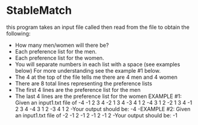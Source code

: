 # StableMatch

this program takes an input file called then read from the file to obtain the following:
- How many men/women will there be?
- Each preference list for the men.
- Each preference list for the women.
- You will separate numbers in each list with a space (see examples below)
For more understanding see the example #1 below.
- The 4 at the top of the file tells me there are 4 men and 4 women
- There are 8 total lines representing the preference lists
- The first 4 lines are the preference list for the men
- The last 4 lines are the preference list for the women
EXAMPLE #1: Given an input1.txt file of
-4
-1 2 3 4
-2 1 3 4
-3 4 1 2
-4 3 1 2
-2 1 3 4
-1 2 3 4
-4 3 1 2
-3 4 1 2
-Your output should be:
-4
-EXAMPLE #2: Given an input1.txt file of
-2
-1 2
-1 2
-1 2
-1 2
-Your output should be:
-1
